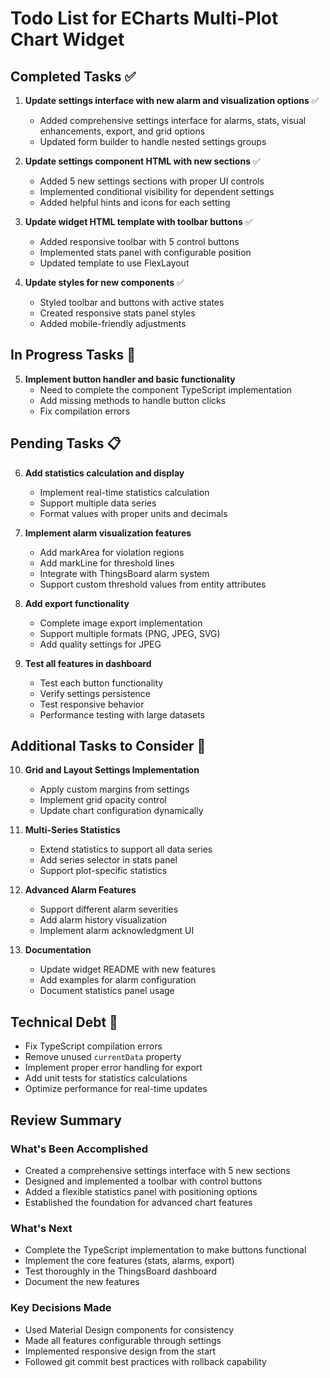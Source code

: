 # Todo List for ECharts Multi-Plot Chart Widget

## Completed Tasks ✅

1. **Update settings interface with new alarm and visualization options** ✅
   - Added comprehensive settings interface for alarms, stats, visual enhancements, export, and grid options
   - Updated form builder to handle nested settings groups

2. **Update settings component HTML with new sections** ✅
   - Added 5 new settings sections with proper UI controls
   - Implemented conditional visibility for dependent settings
   - Added helpful hints and icons for each setting

3. **Update widget HTML template with toolbar buttons** ✅
   - Added responsive toolbar with 5 control buttons
   - Implemented stats panel with configurable position
   - Updated template to use FlexLayout

4. **Update styles for new components** ✅
   - Styled toolbar and buttons with active states
   - Created responsive stats panel styles
   - Added mobile-friendly adjustments

## In Progress Tasks 🔄

5. **Implement button handler and basic functionality**
   - Need to complete the component TypeScript implementation
   - Add missing methods to handle button clicks
   - Fix compilation errors

## Pending Tasks 📋

6. **Add statistics calculation and display**
   - Implement real-time statistics calculation
   - Support multiple data series
   - Format values with proper units and decimals

7. **Implement alarm visualization features**
   - Add markArea for violation regions
   - Add markLine for threshold lines
   - Integrate with ThingsBoard alarm system
   - Support custom threshold values from entity attributes

8. **Add export functionality**
   - Complete image export implementation
   - Support multiple formats (PNG, JPEG, SVG)
   - Add quality settings for JPEG

9. **Test all features in dashboard**
   - Test each button functionality
   - Verify settings persistence
   - Test responsive behavior
   - Performance testing with large datasets

## Additional Tasks to Consider 🤔

10. **Grid and Layout Settings Implementation**
    - Apply custom margins from settings
    - Implement grid opacity control
    - Update chart configuration dynamically

11. **Multi-Series Statistics**
    - Extend statistics to support all data series
    - Add series selector in stats panel
    - Support plot-specific statistics

12. **Advanced Alarm Features**
    - Support different alarm severities
    - Add alarm history visualization
    - Implement alarm acknowledgment UI

13. **Documentation**
    - Update widget README with new features
    - Add examples for alarm configuration
    - Document statistics panel usage

## Technical Debt 🔧

- Fix TypeScript compilation errors
- Remove unused `currentData` property
- Implement proper error handling for export
- Add unit tests for statistics calculations
- Optimize performance for real-time updates

## Review Summary

### What's Been Accomplished
- Created a comprehensive settings interface with 5 new sections
- Designed and implemented a toolbar with control buttons
- Added a flexible statistics panel with positioning options
- Established the foundation for advanced chart features

### What's Next
- Complete the TypeScript implementation to make buttons functional
- Implement the core features (stats, alarms, export)
- Test thoroughly in the ThingsBoard dashboard
- Document the new features

### Key Decisions Made
- Used Material Design components for consistency
- Made all features configurable through settings
- Implemented responsive design from the start
- Followed git commit best practices with rollback capability